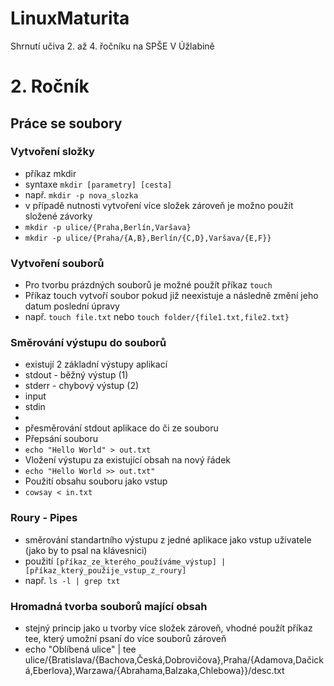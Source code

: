 # LinuxMaturita
Shrnutí učiva 2. až 4. řočníku na SPŠE V Úžlabině
# 2. Ročník
## Práce se soubory
### Vytvoření složky
* příkaz mkdir
* syntaxe ```mkdir [parametry] [cesta]```
* např. ```mkdir -p nova_slozka```
* v případě nutnosti vytvoření více složek zároveň je možno použít složené závorky
* ```mkdir -p ulice/{Praha,Berlín,Varšava}```
* ```mkdir -p ulice/{Praha/{A,B},Berlín/{C,D},Varšava/{E,F}}```
### Vytvoření souborů
* Pro tvorbu prázdných souborů je možné použít příkaz ```touch```
* Příkaz touch vytvoří soubor pokud již neexistuje a následně změní jeho datum poslední úpravy
* např. ```touch file.txt``` nebo ```touch folder/{file1.txt,file2.txt}```

### Směrování výstupu do souborů
* existují 2 základní výstupy aplikací
*   stdout - běžný výstup (1)
*   stderr - chybový výstup (2)
* input
*   stdin
*   
* přesměrování stdout aplikace do či ze souboru
* Přepsání souboru
*   ```echo "Hello World" > out.txt```
* Vložení výstupu za existující obsah na nový řádek
*   ```echo "Hello World >> out.txt"```
* Použití obsahu souboru jako vstup
*   ```cowsay < in.txt```

### Roury - Pipes
* směrování standartního výstupu z jedné aplikace jako vstup uživatele (jako by to psal na klávesnici)
* použití ```[příkaz_ze_kterého_používáme_výstup] | [příkaz_který_použije_vstup_z_roury]```
* např. ```ls -l | grep txt```

### Hromadná tvorba souborů mající obsah
* stejný princip jako u tvorby více složek zároveň, vhodné použít příkaz tee, který umožní psaní do více souborů zároveň
* echo "Oblíbená ulice" | tee ulice/{Bratislava/{Bachova,Česká,Dobrovičova},Praha/{Adamova,Dačická,Eberlova},Warzawa/{Abrahama,Balzaka,Chlebowa}}/desc.txt

